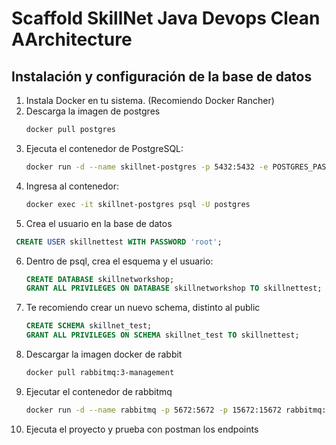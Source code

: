 # Scaffold SkillNet Java Devops Clean AArchitecture

## Instalación y configuración de la base de datos
1. Instala Docker en tu sistema. (Recomiendo Docker Rancher)
2. Descarga la imagen de postgres
   ``` bash
   docker pull postgres
   ```
3. Ejecuta el contenedor de PostgreSQL:
   ```bash
   docker run -d --name skillnet-postgres -p 5432:5432 -e POSTGRES_PASSWORD=root postgres
   ```
4. Ingresa al contenedor:
   ```bash
   docker exec -it skillnet-postgres psql -U postgres
   ```
5. Crea el usuario en la base de datos
```sql
 CREATE USER skillnettest WITH PASSWORD 'root';
```
6. Dentro de psql, crea el esquema y el usuario:
   ```sql
   CREATE DATABASE skillnetworkshop;
   GRANT ALL PRIVILEGES ON DATABASE skillnetworkshop TO skillnettest;
   ```
7. Te recomiendo crear un nuevo schema, distinto al public
   ```sql
   CREATE SCHEMA skillnet_test;
   GRANT ALL PRIVILEGES ON SCHEMA skillnet_test TO skillnettest; 
   ```
8. Descargar la imagen docker de rabbit

    ```bash
    docker pull rabbitmq:3-management
    ```
   
9. Ejecutar el contenedor de rabbitmq
   ```bash
   docker run -d --name rabbitmq -p 5672:5672 -p 15672:15672 rabbitmq:3-management
   ```
   
9. Ejecuta el proyecto y prueba con postman los endpoints